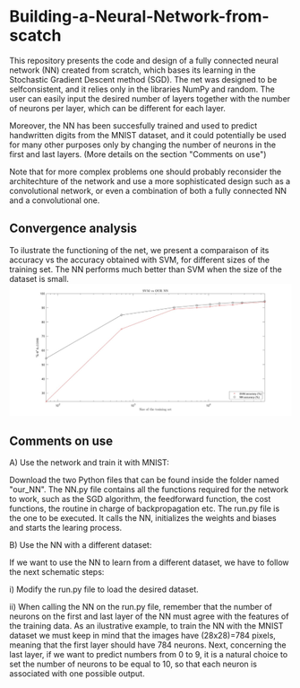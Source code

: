 # Building-a-Neural-Network-from-scatch
This repository presents the code and design of a fully connected neural network (NN) created from scratch, which bases its learning in the Stochastic Gradient Descent method (SGD). The net was designed to be selfconsistent, and it relies only in the libraries NumPy and random. The user can easily input the desired number of layers together with the number of neurons per layer, which can be different for each layer.

Moreover, the NN has been succesfully trained and used to predict handwritten digits from the MNIST dataset, and it could potentially be used for many other purposes only by changing the number of neurons in the first and last layers. (More details on the section "Comments on use")

Note that for more complex problems one should probably reconsider the architechture of the network and use a more sophisticated design such as a convolutional network, or even a combination of both a fully connected NN and a convolutional one.

## Convergence analysis
To ilustrate the functioning of the net, we present a comparaison of its accuracy vs the accuracy obtained with SVM, for different sizes of the training set. The NN performs much better than SVM when the size of the dataset is small.
![NN vs SVM](our_NN/figures/svm_vs_nn.jpg)

## Comments on use
A) Use the network and train it with MNIST:

Download the two Python files that can be found inside the folder named "our_NN". The NN.py file contains all the functions required for the network to work, such as the SGD algorithm, the feedforward function, the cost functions, the routine in charge of backpropagation etc. The run.py file is the one to be executed. It calls the NN, initializes the weights and biases and starts the learing process. 

B) Use the NN with a different dataset:

If we want to use the NN to learn from a different dataset, we have to follow the next schematic steps:

i) Modify the run.py file to load the desired dataset.

ii) When calling the NN on the run.py file, remember that the number of neurons on the first and last layer of the NN must agree with the features of the training data. As an ilustrative example, to train the NN with the MNIST dataset we must keep in mind that the images have (28x28)=784 pixels, meaning that the first layer should have 784 neurons. Next, concerning the last layer, if we want to predict numbers from 0 to 9, it is a natural choice to set the number of neurons to be equal to 10, so that each neuron is associated with one possible output. 
